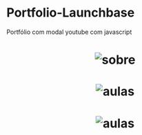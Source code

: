 # Portfolio-Launchbase
Portfólio com modal youtube com javascript

<h1 align="center">
    <img alt="sobre" src="https://user-images.githubusercontent.com/24833535/85211280-f4c20180-b31d-11ea-83ec-8319aa266d82.png"/>
</h1>


<h1 align="center">
    <img alt="aulas" src="https://user-images.githubusercontent.com/24833535/85211304-318df880-b31e-11ea-97d0-699db7f98f2b.png"/>
</h1>

<h1 align="center">
    <img alt="aulas" src="https://user-images.githubusercontent.com/24833535/85211320-51bdb780-b31e-11ea-81ae-ee0f51b68abd.png"/>
</h1>

